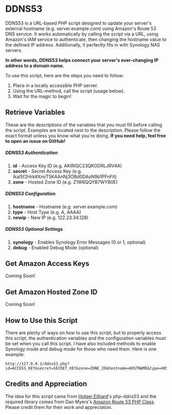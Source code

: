 DDNS53
=======

DDNS53 is a URL-based PHP script designed to update your server's external hostname (e.g. server.example.com) using Amazon's Route 53 DNS service. It works automatically by calling the script via a URL, using Amazon's IAM service to authenticate, then changing the hostname value to the defined IP address. Additionally, it perfectly fits in with Synology NAS servers.

__In other words, DDNS53 helps connect your server's ever-changing IP address to a domain name.__

To use this script, here are the steps you need to follow:

1. Place in a locally accessible PHP server.
2. Using the URL-method, call the script (usage below).
3. Wait for the magic to begin!

## Retrieve Variables
These are the descriptions of the variables that you must fill before calling the script. Examples are located next to the description. Please follow the exact format unless you know what you're doing. __If you need help, feel free to open an issue on GitHub!__

##### DDNS53 Authentication
1. __id__ - Access Key ID (e.g. AKIRIQC23QKODRLJRV4A)
2. __secret__ - Secret Access Key (e.g. Ikal5f2Hrk#XmiT5KAAnNj3OBd0DAoN9b1PFnFit)
3. __zone__ - Hosted Zone ID (e.g. Z1W6QQYB7WYB0E)

##### DDNS53 Configuration
1. __hostname__ - Hostname (e.g. server.example.com)
2. __type__ - Host Type (e.g. A, AAAA)
3. __newip__ - New IP (e.g. 122.23.34.128)

##### DDNS53 Optional Settings
1. __synology__ - Enables Synology Error Messages (0 or 1, optional)
2. __debug__ - Enabled Debug Mode (optional)

## Get Amazon Access Keys
Coming Soon!

## Get Amazon Hosted Zone ID
Coming Soon!

## How to Use this Script
There are plenty of ways on how to use this script, but to properly access this script, the authentication variables and the configuration variables must be set when you call this script. I have also included methods to enable Synology mode and debug mode for those who need them. Here is one example:

```
http://127.0.0.1/ddns53.php?id=ACCESS_KEY&secret=SECRET_KEY&zone=ZONE_ID&hostname=HOSTNAME&type=HOST_TYPE&newip=NEWIP&synology=SYNOLOGY&debug=DEBUG
```

## Credits and Appreciation
The idea for this script came from [Holger Eilhard](http://holgr.com/)'s php-ddns53 and the required library comes from Dan Myers's [Amazon Route 53 PHP Class](http://sourceforge.net/projects/php-r53/). Please credit them for their work and appreciation.
